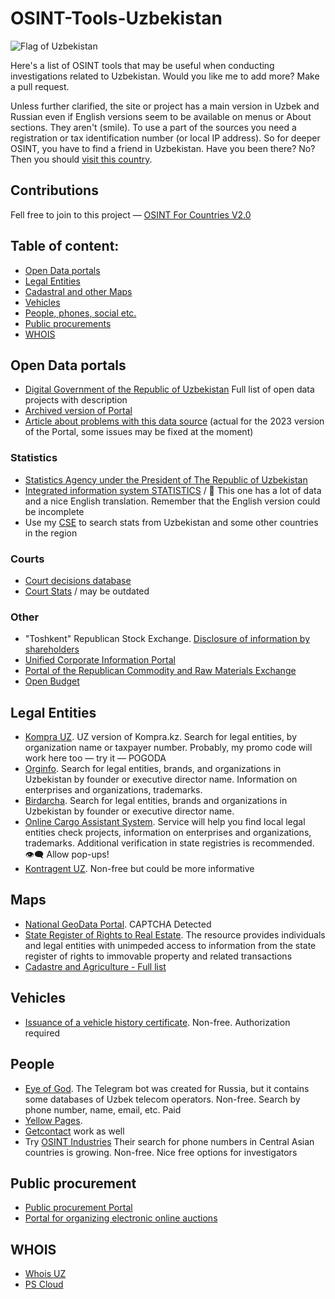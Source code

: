# OSINT-Tools-Uzbekistan
<img src="https://upload.wikimedia.org/wikipedia/commons/8/84/Flag_of_Uzbekistan.svg" alt="Flag of Uzbekistan"/>

Here's a list of OSINT tools that may be useful when conducting investigations related to Uzbekistan. Would you like me to add more? Make a pull request.

Unless further clarified, the site or project has a main version in Uzbek and Russian  even if English versions seem to be available on menus or About sections. They aren't (smile). To use a part of the sources you need a registration or tax identification number (or local IP address). So for deeper OSINT, you have to find a friend in Uzbekistan. Have you been there? No? Then you should [visit this country](https://www.visituzbekistan.co).

## Contributions
Fell free to join to this project — [OSINT For Countries V2.0](https://github.com/paulpogoda/OSINT-for-countries-V2.0)

## Table of content:
 - [Open Data portals](#open-data-portals)
 - [Legal Entities](#legal-entities)
 - [Cadastral and other Maps](#maps)
 - [Vehicles](#vehicles)
 - [People, phones, social etc.](#people)
 - [Public procurements](#public-procurement)
 - [WHOIS](#whois)

## Open Data portals
- [Digital Government of the Republic of Uzbekistan](https://dgov.uz/ru/solution/)
Full list of open data projects with description
- [Archived version of Portal](https://old.gov.uz/ru/news/view/24792)
- [Article about problems with this data source](https://begtin.substack.com/p/31) (actual for the 2023 version of the Portal, some issues may be fixed at the moment)

### Statistics
- [Statistics Agency under the President of The Republic of Uzbekistan](https://stat.uz/en/)
- [Integrated information system STATISTICS](https://siat.stat.uz) / :muscle: This one has a lot of data and a nice English translation. Remember that the English version could be incomplete
- Use my [CSE](https://cse.google.com/cse?cx=a72e762da6ab1440a#gsc.tab=0) to search stats from Uzbekistan and some other countries in the region

### Courts 
- [Court decisions database](https://public.sud.uz/report)
- [Court Stats](https://stat.sud.uz/ru/index.html) / may be outdated

### Other
- "Toshkent" Republican Stock Exchange. [Disclosure of information by shareholders](https://www.uzse.uz/interactive_services/stockholder_disclosure/)
- [Unified Corporate Information Portal](https://new.openinfo.uz/home)
- [Portal of the Republican Commodity and Raw Materials Exchange](https://uzex.uz/)
- [Open Budget](https://openbudget.uz/home)

## Legal Entities
- [Kompra UZ](https://kompra.uz/search).
UZ version of Kompra.kz. Search for legal entities, by organization name or taxpayer number. Probably, my promo code will work here too — try it — POGODA 
- [Orginfo](https://orginfo.uz/).
Search for legal entities, brands, and organizations in Uzbekistan by founder or executive director name. Information on enterprises and organizations, trademarks. 
- [Birdarcha](https://fo.birdarcha.uz/s/uz_landing).
Search for legal entities, brands and organizations in Uzbekistan by founder or executive director name. 
- [Online Cargo Assistant System](https://ocas.pl/company-check/uzbekistan?lang=ru-RU).
Service will help you find local legal entities check projects, information on enterprises and organizations, trademarks. Additional verification in state registries is recommended.  :eye_speech_bubble: Allow pop-ups!
- [Kontragent UZ](https://www.kontragent.uz).
Non-free but could be more informative

## Maps
- [National GeoData Portal](https://open.ngis.uz).
CAPTCHA Detected
- [State Register of Rights to Real Estate](https://davreestr.uz/uz).
The resource provides individuals and legal entities with unimpeded access to information from the state register of rights to immovable property and related transactions
- [Cadastre and Agriculture - Full list](https://dgov.uz/ru/solution-category/7/)

## Vehicles
- [Issuance of a vehicle history certificate](https://my.gov.uz/ru/service/621). Non-free. Authorization required


## People
- [Eye of God](https://t.me/yfzxzxqwqbot). 
The Telegram bot was created for Russia, but it contains some databases of Uzbek telecom operators. Non-free. Search by phone number, name, email, etc. Paid
- [Yellow Pages](https://en.yellowpages.uz). 
- [Getcontact](https://getcontact.com) work as well
- Try [OSINT Industries](https://app.osint.industries)
Their search for phone numbers in Central Asian countries is growing. Non-free. Nice free options for investigators


## Public procurement
- [Public procurement Portal](https://xarid.uzex.uz)
- [Portal for organizing electronic online auctions](https://e-auksion.uz/home)

## WHOIS
- [Whois UZ](https://eskiz.uz/whois)
- [PS Cloud](https://pscloud.uz/domains/whois/)

